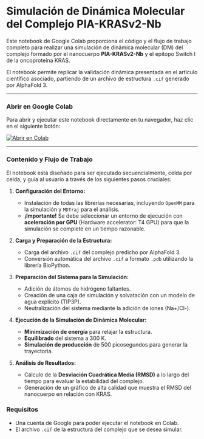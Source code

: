 # Simulación de Dinámica Molecular del Complejo PIA-KRASv2-Nb

Este notebook de Google Colab proporciona el código y el flujo de trabajo completo para realizar una simulación de dinámica molecular (DM) del complejo formado por el nanocuerpo **PIA-KRASv2-Nb** y el epítopo Switch I de la oncoproteína KRAS.

El notebook permite replicar la validación dinámica presentada en el artículo científico asociado, partiendo de un archivo de estructura `.cif` generado por AlphaFold 3.

---

### Abrir en Google Colab

Para abrir y ejecutar este notebook directamente en tu navegador, haz clic en el siguiente botón:

[![Abrir en Colab](https://colab.research.google.com/assets/colab-badge.svg)](https://colab.research.google.com/drive/16FlafUaOaEpy7yyycTcx1F0liDf6xYOD?usp=sharing)

---

### Contenido y Flujo de Trabajo

El notebook está diseñado para ser ejecutado secuencialmente, celda por celda, y guía al usuario a través de los siguientes pasos cruciales:

1.  **Configuración del Entorno:**
    *   Instalación de todas las librerías necesarias, incluyendo `OpenMM` para la simulación y `MDTraj` para el análisis.
    *   **¡Importante!** Se debe seleccionar un entorno de ejecución con **aceleración por GPU** (Hardware accelerator: T4 GPU) para que la simulación se complete en un tiempo razonable.

2.  **Carga y Preparación de la Estructura:**
    *   Carga del archivo `.cif` del complejo predicho por AlphaFold 3.
    *   Conversión automática del archivo `.cif` a formato `.pdb` utilizando la librería BioPython.

3.  **Preparación del Sistema para la Simulación:**
    *   Adición de átomos de hidrógeno faltantes.
    *   Creación de una caja de simulación y solvatación con un modelo de agua explícito (TIP3P).
    *   Neutralización del sistema mediante la adición de iones (Na+/Cl-).

4.  **Ejecución de la Simulación de Dinámica Molecular:**
    *   **Minimización de energía** para relajar la estructura.
    *   **Equilibrado** del sistema a 300 K.
    *   **Simulación de producción** de 500 picosegundos para generar la trayectoria.

5.  **Análisis de Resultados:**
    *   Cálculo de la **Desviación Cuadrática Media (RMSD)** a lo largo del tiempo para evaluar la estabilidad del complejo.
    *   Generación de un gráfico de alta calidad que muestra el RMSD del nanocuerpo en relación con KRAS.

### Requisitos

*   Una cuenta de Google para poder ejecutar el notebook en Colab.
*   El archivo `.cif` de la estructura del complejo que se desea simular.
